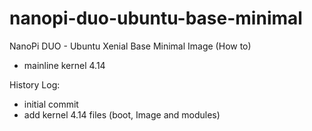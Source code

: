 # nanopi-duo-ubuntu-base-minimal
NanoPi DUO - Ubuntu Xenial Base Minimal Image (How to)

* mainline kernel 4.14


History Log:
* initial commit
* add kernel 4.14 files (boot, Image and modules)
